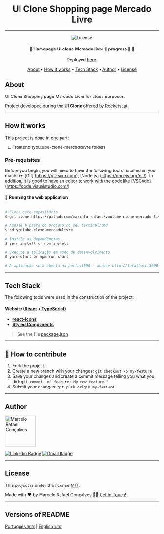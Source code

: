 <h1 align="center">
UI Clone Shopping page Mercado Livre
</h1>

<hr>

<p align="center">
    
   <img alt="License" src="https://img.shields.io/badge/license-MIT-brightgreen">
   
</p>

<h4 align="center"> 
	🚧  Homepage UI clone Mercado livre 🚀 progress 🚀 🚧
</h4>
<p align="center">Deployed <a href="https://ui-clone-mercadolivre.netlify.app/">here</a>.</p>

<p align="center">
 <a href="#about">About</a> •
 <a href="#how-it-works">How it works</a> • 
 <a href="#tech-stack">Tech Stack</a> • 
 <a href="#author">Author</a> • 
 <a href="#user-content-license">License</a>
</p>

## About

UI Clone Shopping page Mercado Livre for study purposes.

Project developed during the **UI Clone** offered by [Rocketseat](https://www.youtube.com/watch?v=APs_xQ2hUOE&list=PL85ITvJ7FLohTZv9cC5-PrZ39Q3cugWqp&index=9).

---

## How it works

This project is done in one part:

1. Frontend (youtube-clone-mercadolivre folder)

### Pré-requisites

Before you begin, you will need to have the following tools installed on your machine:
[Git] (https://git-scm.com), [Node.js] (https://nodejs.org/en/).
In addition, it is good to have an editor to work with the code like [VSCode] (https://code.visualstudio.com/)

#### 🧭 Running the web application
```bash

# Clone este repositório
$ git clone https://github.com/marcelo-rafael/youtube-clone-mercado-livre/

# Acesse a pasta do projeto no seu terminal/cmd
$ cd youtube-clone-mercadolivre

# Instale as dependências
$ yarn install or npm install

# Execute a aplicação em modo de desenvolvimento
$ yarn start or npm run start

# A aplicação será aberta na porta:3000 - acesse http://localhost:3000

```

---

## Tech Stack

The following tools were used in the construction of the project:

#### **Website**  ([React](https://reactjs.org/)  +  [TypeScript](https://www.typescriptlang.org/))

-   **[react-icons](https://react-icons.github.io/react-icons/)**
-   **[Styled Components](https://github.com/styled-components/styled-components)**

> See the file  [package.json](https://github.com/marcelo-rafael/youtube-clone-mercado-livre/blob/master/package.json)

---

## 💪 How to contribute

1. Fork the project.
2. Create a new branch with your changes: `git checkout -b my-feature`
3. Save your changes and create a commit message telling you what you did: `git commit -m" feature: My new feature "`
4. Submit your changes: `git push origin my-feature`

---

## Author

<img  border-radius="50px" src="https://avatars0.githubusercontent.com/u/29902777?s=460&u=61d43667f33a45eb000a2af216e4abeb2d4a6717&v=4" width="100px" alt="Marcelo Rafael Gonçalves"/>

[![Linkedin Badge](https://img.shields.io/badge/-Marcelo-blue?style=flat-square&logo=Linkedin&logoColor=white&link=https://www.linkedin.com/in/marcelo-rafael-gonçalves/)](https://www.linkedin.com/in/marcelo-rafael-gonçalves/) 
[![Gmail Badge](https://img.shields.io/badge/-marcelo.rafael.goncalves@gmail.com-c14438?style=flat-square&logo=Gmail&logoColor=white&link=mailto:marcelo.rafael.goncalves@gmail.com)](mailto:marcelo.rafael.goncalves@gmail.com)

---

## License

This project is under the license [MIT](./LICENSE).


Made with ❤️ by Marcelo Rafael Gonçalves 👋🏽 [Get in Touch!](https://www.linkedin.com/in/marcelo-rafael-gonçalves/)

---

##  Versions of README

[Português 🇧🇷](./README.md)  |  [English 🇺🇸](./README-en.md)
